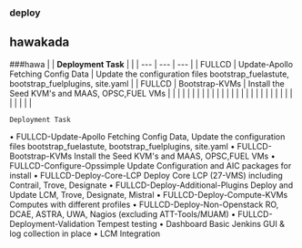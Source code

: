 ### deploy

## hawakada
###hawa
|  | **Deployment Task** |  |
| --- | --- | --- |
| FULLCD | Update-Apollo	Fetching Config Data | Update the configuration files bootstrap_fuelastute, bootstrap_fuelplugins, site.yaml | 
| FULLCD | Bootstrap-KVMs | Install the Seed KVM's and MAAS, OPSC,FUEL VMs | 
|
 |
 |
 |
 |
|
 |
 |
 |
 |
|
 |
 |
 |
 |
|
 |
 |
 |
 |
|
 |
 |
 |
 |
|
 |
 |
 |
 |

	Deployment Task	
•		FULLCD-Update-Apollo	Fetching Config Data, Update the configuration files bootstrap_fuelastute, bootstrap_fuelplugins, site.yaml
•		FULLCD-Bootstrap-KVMs	Install the Seed KVM's and MAAS, OPSC,FUEL VMs
•		FULLCD-Configure-Opssimple	Update Configuration and AIC packages for install
•		FULLCD-Deploy-Core-LCP	Deploy Core LCP (27-VMS) including Contrail, Trove, Designate
•		FULLCD-Deploy-Additional-Plugins	Deploy and Update LCM, Trove, Designate, Mistral
•		FULLCD-Deploy-Compute-KVMs	Computes with different profiles
•		FULLCD-Deploy-Non-Openstack	RO, DCAE, ASTRA, UWA, Nagios (excluding ATT-Tools/MUAM)
•		FULLCD-Deployment-Validation	Tempest testing
•		Dashboard	Basic Jenkins GUI & log collection in place
•		LCM Integration	



